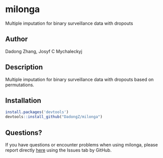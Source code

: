 # milonga
Multiple imputation for binary surveillance data with dropouts

## Author
Dadong Zhang, Josyf C Mychaleckyj

## Description
Multiple imputation for binary surveillance data with dropouts based on permutations.

## Installation
```r
install.packages('devtools')
devtools::install_github("DadongZ/milonga")
```

## Questions?
If you have questions or encounter problems when using milonga, please report directly [here](https://github.com/DadongZ/milonga/issues) using the Issues tab by GitHub.
